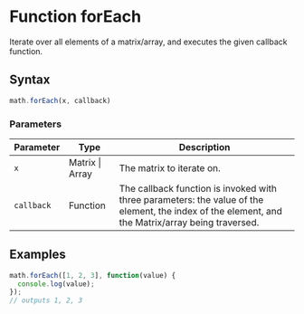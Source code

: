 # Function forEach

Iterate over all elements of a matrix/array, and executes the given callback function.


## Syntax

```js
math.forEach(x, callback)
```

### Parameters

Parameter | Type | Description
--------- | ---- | -----------
`x` | Matrix &#124; Array | The matrix to iterate on.
`callback` | Function | The callback function is invoked with three parameters: the value of the element, the index of the element, and the Matrix/array being traversed.

## Examples

```js
math.forEach([1, 2, 3], function(value) {
  console.log(value);
});
// outputs 1, 2, 3
```




<!-- Note: This file is automatically generated from source code comments. Changes made in this file will be overridden. -->
